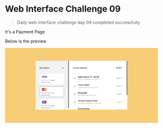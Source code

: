 # Web Interface Challenge 09

> Daily web interface challenge day 09 completed successfully

It's a Payment Page

Below is the preview

![Preview](./challenge.png "Payment Page")